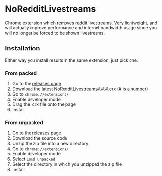 # NoRedditLivestreams
Chrome extension which removes reddit livestreams.
Very lightweight, and will actually improve performance and internet bandwidth usage since you will no longer be forced to be shown livestreams.

## Installation
Either way you install results in the same extension, just pick one.

### From packed
1. Go to the [releases page](https://github.com/DeathDragon7050/NoRedditLivestreams/releases/)
2. Download the latest NoRedditLivestreams#.#.#.crx (# is a number)
3. Go to `chrome://extensions/`
4. Enable developer mode
5. Drag the .crx file onto the page
6. Install

### From unpacked
1. Go to the [releases page](https://github.com/DeathDragon7050/NoRedditLivestreams/releases/)
2. Download the source code
3. Unzip the zip file into a new directory
5. Go to `chrome://extensions/`
6. Enable developer mode
7. Select `Load unpacked`
8. Select the directory in which you unzipped the zip file
9. Install
